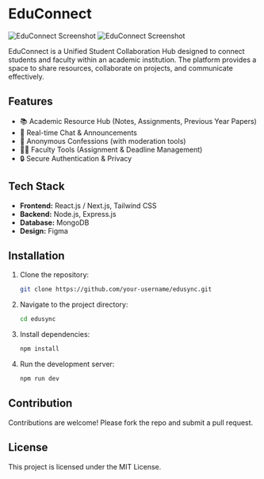 # EduConnect

![EduConnect Screenshot](../edusync/frontend/src/Assets/home.png)
![EduConnect Screenshot](../edusync/frontend/src/Assets/login.png)

EduConnect is a Unified Student Collaboration Hub designed to connect students and faculty within an academic institution. The platform provides a space to share resources, collaborate on projects, and communicate effectively.

## Features

- 📚 Academic Resource Hub (Notes, Assignments, Previous Year Papers)
- 💬 Real-time Chat & Announcements
- 🙈 Anonymous Confessions (with moderation tools)
- 👩‍🏫 Faculty Tools (Assignment & Deadline Management)
- 🔒 Secure Authentication & Privacy

## Tech Stack

- **Frontend:** React.js / Next.js, Tailwind CSS
- **Backend:** Node.js, Express.js
- **Database:** MongoDB
- **Design:** Figma

## Installation

1. Clone the repository:
   ```bash
   git clone https://github.com/your-username/edusync.git
   ```

2. Navigate to the project directory:
   ```bash
   cd edusync
   ```

3. Install dependencies:
   ```bash
   npm install
   ```

4. Run the development server:
   ```bash
   npm run dev
   ```

## Contribution

Contributions are welcome! Please fork the repo and submit a pull request.

## License

This project is licensed under the MIT License.